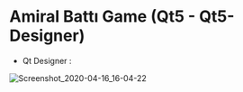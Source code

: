 # Amiral Battı Game (Qt5 - Qt5-Designer) 

* Qt Designer : 

![Screenshot_2020-04-16_16-04-22](https://user-images.githubusercontent.com/54184905/79459530-13dda380-7ffc-11ea-8e5b-9648c5383dad.png)
